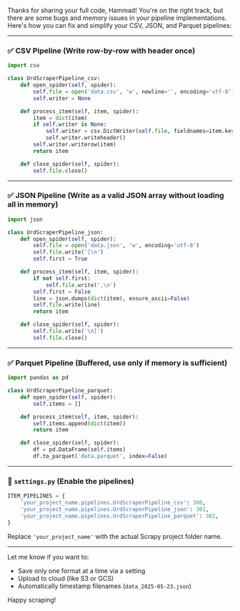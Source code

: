 Thanks for sharing your full code, Hammad! You're on the right track, but there are some bugs and memory issues in your pipeline implementations. Here's how you can fix and simplify your CSV, JSON, and Parquet pipelines:

---

### ✅ CSV Pipeline (Write row-by-row with header once)

```python
import csv

class UrdScraperPipeline_csv:
    def open_spider(self, spider):
        self.file = open('data.csv', 'w', newline='', encoding='utf-8')
        self.writer = None

    def process_item(self, item, spider):
        item = dict(item)
        if self.writer is None:
            self.writer = csv.DictWriter(self.file, fieldnames=item.keys())
            self.writer.writeheader()
        self.writer.writerow(item)
        return item

    def close_spider(self, spider):
        self.file.close()
```

---

### ✅ JSON Pipeline (Write as a valid JSON array without loading all in memory)

```python
import json

class UrdScraperPipeline_json:
    def open_spider(self, spider):
        self.file = open('data.json', 'w', encoding='utf-8')
        self.file.write('[\n')
        self.first = True

    def process_item(self, item, spider):
        if not self.first:
            self.file.write(',\n')
        self.first = False
        line = json.dumps(dict(item), ensure_ascii=False)
        self.file.write(line)
        return item

    def close_spider(self, spider):
        self.file.write('\n]')
        self.file.close()
```

---

### ✅ Parquet Pipeline (Buffered, use only if memory is sufficient)

```python
import pandas as pd

class UrdScraperPipeline_parquet:
    def open_spider(self, spider):
        self.items = []

    def process_item(self, item, spider):
        self.items.append(dict(item))
        return item

    def close_spider(self, spider):
        df = pd.DataFrame(self.items)
        df.to_parquet('data.parquet', index=False)
```

---

### 📌 `settings.py` (Enable the pipelines)

```python
ITEM_PIPELINES = {
    'your_project_name.pipelines.UrdScraperPipeline_csv': 300,
    'your_project_name.pipelines.UrdScraperPipeline_json': 301,
    'your_project_name.pipelines.UrdScraperPipeline_parquet': 302,
}
```

Replace `'your_project_name'` with the actual Scrapy project folder name.

---

Let me know if you want to:

* Save only one format at a time via a setting
* Upload to cloud (like S3 or GCS)
* Automatically timestamp filenames (`data_2025-05-23.json`)

Happy scraping!
